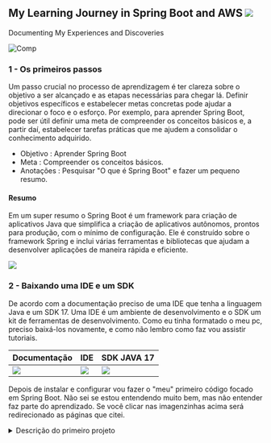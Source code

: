 
## My Learning Journey in Spring Boot and AWS    ![](https://img.shields.io/badge/data-05%2F04-lightgrey)                                                     
Documenting My Experiences and Discoveries

![Comp](https://user-images.githubusercontent.com/113571898/230207820-c692edfd-04e1-47bf-a176-4252bf27fe9a.png)

### 1 - Os primeiros passos  
Um passo crucial no processo de aprendizagem é ter clareza sobre o objetivo a ser alcançado e as etapas necessárias para chegar lá. Definir objetivos específicos e estabelecer metas concretas pode ajudar a direcionar o foco e o esforço. Por exemplo, para aprender Spring Boot, pode ser útil definir uma meta de compreender os conceitos básicos e, a partir daí, estabelecer tarefas práticas que me ajudem a consolidar o conhecimento adquirido.
- Objetivo : Aprender Spring Boot
- Meta : Compreender os conceitos básicos.
- Anotações : Pesquisar "O que é Spring Boot" e fazer um pequeno resumo.

#### Resumo

Em um super resumo o Spring Boot é um framework para criação de aplicativos Java que simplifica  a criação de aplicativos autônomos, prontos para produção, com o mínimo de configuração. Ele é construído sobre o framework Spring e inclui várias ferramentas e bibliotecas que ajudam a desenvolver aplicações de maneira rápida e eficiente. 


![](https://img.shields.io/badge/data-06%2F04-lightgrey)
### 2 - Baixando uma IDE e um SDK

De acordo com a documentação preciso de uma IDE que tenha a linguagem Java e um SDK 17. Uma IDE é um ambiente de desenvolvimento e o SDK um kit de ferramentas de desenvolvimento. Como eu tinha formatado o meu pc, preciso baixá-los novamente, e como não lembro como faz vou assistir tutoriais. 


 | Documentação | IDE                                                        |  SDK JAVA 17                                                     |
 |--------------|------------------------------------------------------------|------------------------------------------------------------------|
 | <div><a href="https://spring.io/quickstart" target="_blank"><img src="https://img.shields.io/badge/Spring-6DB33F?style=for-the-badge&logo=spring&logoColor=white" target="_blank"></a></div>|<div><a href="https://code.visualstudio.com/" target="_blank"><img src="https://img.shields.io/badge/VSCode-0078D4?style=for-the-badge&logo=visual%20studio%20code&logoColor=white" target="_blank"></a></div>|<div><a href="https://www.oracle.com/java/technologies/downloads/#jdk17-windows" target="_blank"><img src="https://img.shields.io/badge/Oracle-F80000?style=for-the-badge&logo=oracle&logoColor=black" target="_blank"></a></div>|
 
 Depois de instalar e configurar vou fazer o "meu" primeiro código focado em Spring Boot. Não sei se estou entendendo muito bem, mas não entender faz parte do aprendizado. Se você clicar nas imagenzinhas acima será redirecionado as páginas que citei.
 
<details>

<summary> Descrição do primeiro projeto </summary>

### 3 - Iniciar um novo projeto Spring Boot (baby steps) 

#### PASSO 1 - CRIAR

- Cliquei nesse link https://start.spring.io/ 
- Configurei como no gif abaixo

![spring](https://user-images.githubusercontent.com/113571898/230308331-00561c79-abbd-4bdf-bb43-cff0b0368543.gif)

- Cliquei em 'ADD DEPENDENCIES' e selecionei Spring Web
- Depois apertei 'CTROL' + 'ENTER'
- Salvei o arquivo 'demo.zip' e extrai seu conteúdo
#### PASSO 2 - MODIFICAR

- Abri a IDE, selecionei a pasta demo e localizei o arquivo ``DemoApplication.java`` na ``src/main/java/com/example/demo``
- Subistitui o que estava no arquivo por este código abaixo

```` java
package com.example.demo;
import org.springframework.boot.SpringApplication;
import org.springframework.boot.autoconfigure.SpringBootApplication;
import org.springframework.web.bind.annotation.GetMapping;
import org.springframework.web.bind.annotation.RequestParam;
import org.springframework.web.bind.annotation.RestController;

@SpringBootApplication
@RestController
public class DemoApplication {
    public static void main(String[] args) {
      SpringApplication.run(DemoApplication.class, args);
    }
    @GetMapping("/hello")
    public String hello(@RequestParam(value = "name", defaultValue = "World") String name) {
      return String.format("Hello %s!", name);
    }
}
````
#### PASSO 3 - TESTAR

- Abri o Prompt e entrei na pasta demo
- Coloquei esta linha dde comando para executar o projeto
```` java
.\gradlew.bat bootRun
````
- Esta foi a minha saída

![image](https://user-images.githubusercontent.com/113571898/230321526-047ae12f-aa77-42bf-a370-1a836b4120d8.png)
 
- Abri meu navegador e na barra de endereço na parte superior digitei `http://localhost:8080/hello`
- Olha só, temos um belo Hello World! 

![image](https://user-images.githubusercontent.com/113571898/230323688-6d1c3008-e996-4ebe-8db6-e7971e809894.png)

- Coloquei `?name=` no final do endereço e olhe só

![image](https://user-images.githubusercontent.com/113571898/230323529-742726d5-e135-4fc6-b58f-483ccab7815a.png)

</details>

          
